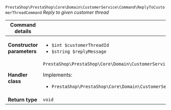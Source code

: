 `PrestaShop\PrestaShop\Core\Domain\CustomerService\Command\ReplyToCustomerThreadCommand`
_Reply to given customer thread_

| Command details            |    |
| -------------------------- | -- |
| **Constructor parameters** | <ul> <li>`$int $customerThreadId`</li>  <li>`$string $replyMessage`</li> </ul> |
| **Handler class**          | `PrestaShop\PrestaShop\Core\Domain\CustomerService\CommandHandler\ReplyToCustomerThreadHandler`  <p> Implements: </p> <ul>  <li>`PrestaShop\PrestaShop\Core\Domain\CustomerService\CommandHandler\ReplyToCustomerThreadHandlerInterface`</li>  |
| **Return type** |  `void`  |
